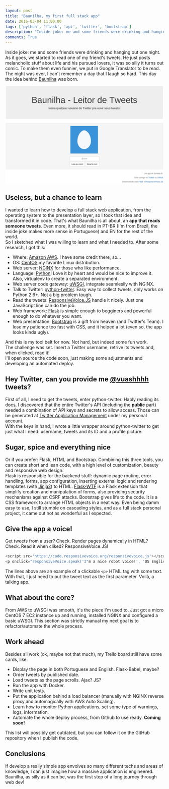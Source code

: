 ```yaml
---
layout: post
title: "Baunilha, my first full stack app"
date: 2016-03-04 11:00:00
tags: ['python', 'flask', 'api', 'twitter', 'bootstrap']
description: "Inside joke: me and some friends were drinking and hanging out one night. As it goes, we started to read one of my friend's tweets. He just posts melancholic stuff about life and his pursued lovers, it was so silly it turns out comic. To make them even funnier, we put in Google Translator to be read. The night was over, I can't remember a day that I laugh so hard. This day the idea behind Baunilha was born."
comments: True
---
```


Inside joke: me and some friends were drinking and hanging out one night. As it goes, we started to read one of my friend's tweets. He just posts melancholic stuff about life and his pursued lovers, it was so silly it turns out comic. To make them even funnier, we put in Google Translator to be read. The night was over, I can't remember a day that I laugh so hard. This day the idea behind [Baunilha](http://baunilha.deployeveryday.com) was born.


<a href="http://baunilha.deployeveryday.com">![Bunilha Index Page](/img/baunilha_index.png)</a>


## Useless, but a chance to learn
I wanted to learn how to develop a full stack web application, from the operating system to the presentation layer, so I took that idea and transformed it in code. That's what Baunilha is all about, an **app that reads someone tweets**. Even more, it should read in PT-BR (I'm from Brazil, the inside joke makes more sense in Portuguese) and EN for the rest of the world.     
So I sketched what I was willing to learn and what I needed to. After some research, I got this:

* Where: [Amazon AWS](https://aws.amazon.com). I have some credit there, so...
* OS: [CentOS](https://www.centos.org/) my favorite Linux distribution.
* Web server: [NGINX](http://nginx.org/) for those who like performance.
* Language: [Python](https://www.python.org/)! Love it by heart and would be nice to improve it. Also, virtualenv to create a separated environment.
* Web server code gateway: [uWSGI](https://uwsgi-docs.readthedocs.org/), integrate seamleslly with NGINX.
* Talk to Twitter: [python-twitter](https://github.com/bear/python-twitter). Easy way to collect tweets, only works on Python 2.6+. Not a big problem tough.
* Read the tweets: [ResponsiveVoice.JS](http://responsivevoice.org) handle it nicely. Just one JavaScript line can do the job.
* Web framework: [Flask](http://flask.pocoo.org/) is simple enough to begginers and powerful enough to do whatever you want.
* Web presentation: [Bootstrap](http://getbootstrap.com/) is a gift from heaven (and Twitter's Team). I lose my patience too fast with CSS, and it helped a lot (even so, the app looks kinda ugly).

And this is my tool belt for now. Not hard, but indeed some fun work.     
The challenge was set. Insert a Twitter username, retrive its tweets and, when clicked, read it!    
I'll open source the code soon, just making some adjustments and developing an automated deploy.

## Hey Twitter, can you provide me [@vuashhhh](https://twitter.com) tweets?
First of all, I need to get the tweets, enter python-twitter. Haply reading its docs, I discovered that the entire Twitter's API (including the **public** part) needed a combination of API keys and secrets to allow access. Those can be generated at [Twitter Application Management](https://apps.twitter.com/) under my personal account.     
With the keys in hand, I wrote a little wrapper around python-twitter to get just what I need: username, tweets and its ID and a profile picture.

## Sugar, spice and everything nice
Or if you prefer: Flask, HTML and Bootstrap. Combining this three tools, you can create short and lean code, with a high level of customization, beauty and responsive web design.    
Flask is responsible for the backend stuff: dynamic page routing, error handling, forms, app configuration, inserting external logic and rendering templates (with [Jinja2](http://jinja.pocoo.org/)) to HTML. [Flask-WTF](https://flask-wtf.readthedocs.org) is a Flask extension that simplify creation and manipulation of forms, also providing security mechanisms against CSRF attacks.
Bootstrap gives life to the code. It is a CSS framework to arrange HTML objects in a neat way. Even being damm easy to use, I still stumble on cascading styles, and as a full stack personal project, it came out not as wonderful as I expected.

## Give the app a voice!
Get tweets from a user? Check. Render pages dynamically in HTML? Check. Read it when cliked? ResponsiveVoice.JS!     

```javascript
<script src='https://code.responsivevoice.org/responsivevoice.js'></script>
<p onclick="responsiveVoice.speak('I"m a nice robot voice!', 'US English Female');">
```

The lines above are an example of a clickable `<p>` HTML tag with some text. With that, I just need to put the tweet text as the first parameter. Voilà, a talking app.

## What about the core?
From AWS to uWSGI was smooth, it's the piece I'm used to. Just got a micro CentOS 7 EC2 instance up and running, installed NGINX and configured a basic uWSGI. This section was strictly manual my next goal is to refactor/automate the whole process.

## Work ahead
Besides all work (ok, maybe not that much), my Trello board still have some cards, like:

* Display the page in both Portuguese and English. Flask-Babel, maybe?
* Order tweets by published date.
* Load tweets as the page scrolls. Ajax? JS?
* Run the app with Docker.
* Write unit tests.
* Put the application behind a load balancer (manually with NGINX reverse proxy and automagically with AWS Auto Scaling).
* Learn how to monitor Python applications, set some type of warnings, logs, information.
* Automate the whole deploy process, from Github to use ready. **Coming soon!**

This list will possibly get outdated, but you can follow it on the GitHub repository when I publish the code.

## Conclusions
If develop a really simple app envolves so many different techs and areas of knowledge, I can just imagine how a massive application is engineered. Baunilha, as silly as it can be,  was the first step of a long journey through web dev!
